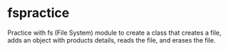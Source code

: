 # fspractice
Practice with fs (File System) module to create a class that creates a file, adds an object with products details, reads the file, and erases the file.
